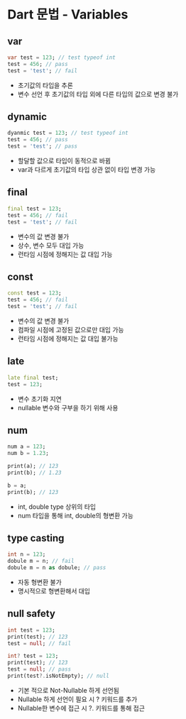 # Dart 문법 - Variables

## var
```dart
var test = 123; // test typeof int
test = 456; // pass
test = 'test'; // fail
```
- 초기값의 타입을 추론
- 변수 선언 후 초기값의 타입 외에 다른 타입의 값으로 변경 불가

## dynamic
```dart
dyanmic test = 123; // test typeof int
test = 456; // pass
test = 'test'; // pass
```
- 할달할 값으로 타입이 동적으로 바뀜
- var과 다르게 초기값의 타입 상관 없이 타입 변경 가능

## final
```dart
final test = 123;
test = 456; // fail
test = 'test'; // fail
```
- 변수의 값 변경 불가
- 상수, 변수 모두 대입 가능
- 런타임 시점에 정해지는 값 대입 가능

## const
```dart
const test = 123;
test = 456; // fail
test = 'test'; // fail
```
- 변수의 값 변경 불가
- 컴파일 시점에 고정된 값으로만 대입 가능
- 런타임 시점에 정해지는 값 대입 불가능

## late
```dart
late final test;
test = 123;
```
- 변수 초기화 지연
- nullable 변수와 구부을 하기 위해 사용

## num
```dart
num a = 123;
num b = 1.23;

print(a); // 123
print(b); // 1.23

b = a;
print(b); // 123
```
- int, double type 상위의 타입
- num 타입을 통해 int, double의 형변환 가능

## type casting
```dart
int n = 123;
dobule m = n; // fail
dobule m = n as dobule; // pass
```
- 자동 형변환 불가
- 명시적으로 형변환해서 대입

## null safety
```dart
int test = 123;
print(test); // 123
test = null; // fail

int? test = 123;
print(test); // 123
test = null; // pass
print(test?.isNotEmpty); // null
```
- 기본 적으로 Not-Nullable 하게 선언됨
- Nullable 하게 선언이 필요 시 ? 키워드를 추가
- Nullable한 변수에 접근 시 ?. 키워드를 통해 접근
